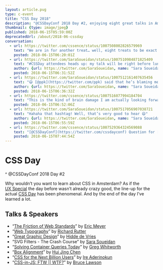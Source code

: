 ```yaml
---
layout: article.pug
type: c-event
title: "CSS Day 2018"
description: "@CSSDayConf 2018 Day #2, enjoying eight great talks in Amsterdam."
thumbnail: {type: image/jpeg}
published: 2018-06-15T05:59:00Z
deprecatedUrl: /about/2018-06-cssday
conversation:
  - url: https://twitter.com/cssence/status/1007508002826579969
    text: "We are in for another treat… well, eight treats to be exact. From [@meyerweb](https://twitter.com/meyerweb) to [@brucel](https://twitter.com/brucel), what’s not to like? #CSSDay"
    posted: 2018-06-15T06:20:01Z
  - url: https://twitter.com/SaraSoueidan/status/1007510984871825409
    text: "#CSSDay attendees heads up: my talk will be right before lunch, so I know your inner fuel will already be getting depleted by then, so plz make sure you grab a quick coffee or so in the short break before my talk because my talk will be fast-paced and very technical."
    author: {url: https://twitter.com/SaraSoueidan, name: "Sara Soueidan"}
    posted: 2018-06-15T06:31:52Z
  - url: https://twitter.com/SaraSoueidan/status/1007512161407635456
    text: "😃 [@ppk](https://twitter.com/ppk) said that he’s blaming me for any brain-damaged attendees after my workshop, so I don’t wanna be blamed for any more today after my talk 🤣<br><br>(Totally joking btw but u know what i mean) #CSSDay"
    author: {url: https://twitter.com/SaraSoueidan, name: "Sara Soueidan"}
    posted: 2018-06-15T06:36:32Z
  - url: https://twitter.com/cssence/status/1007516077994184704
    text: "This is the kind of brain damage I am actually looking forward to. #CSSDay #WhatDidIJustType"
    posted: 2018-06-15T06:52:06Z
  - url: https://twitter.com/SaraSoueidan/status/1007517056907038721
    text: "Hahaha that hashtag! Well, that’s very good to hear 😄"
    author: {url: https://twitter.com/SaraSoueidan, name: "Sara Soueidan"}
    posted: 2018-06-15T06:55:59Z
  - url: https://twitter.com/cssence/status/1007529364324569088
    text: "[@CSSDayConf](https://twitter.com/cssdayconf) Question for [@meyerweb](https://twitter.com/meyerweb): What happened to <code>box-sizing: padding-box</code>?"
    posted: 2018-06-15T07:44:54Z
---
```


# CSS Day
^ @CSSDayConf 2018 Day #2

Why wouldn’t you want to learn about CSS in Amsterdam? As if the [UX&nbsp;Special](/2018/cssday-uxspecial/) the day before wasn’t already crazy good, the line-up for the actual [CSS&nbsp;Day](https://cssday.nl/2018) has been phenomenal. And by the end of the day I’ve learned a lot.

<h2 id="talks">Talks &amp; Speakers</h2>

* “[The Friction of Web Standards](https://noti.st/meyerweb/SZ24Vn/the-friction-of-web-standards)” by [Eric Meyer](https://twitter.com/meyerweb)
* “[Web Typography](https://noti.st/rar/mz1rIY/golden-rules-of-typography-on-the-web)” by [Richard Rutter](https://twitter.com/clagnut)
* “[Great Graphic Design](https://noti.st/hdv/41MnIW/the-web-is-ready-for-great-graphic-design)” by [Hidde de Vries](https://twitter.com/hdv)
* “SVG Filters - The Crash Course” by [Sara Soueidan](https://twitter.com/SaraSoueidan)
* “[Solving Container Queries Today](https://noti.st/gregwhitworth/UDul7E/over-the-moon-for-container-queries)” by [Greg Whitworth](https://twitter.com/gregwhitworth)
* “[Box Alignment](https://www.chenhuijing.com/slides/33-cssday-2018/)” by [Hui Jing Chen](https://twitter.com/hj_chen)
* “[CSS for the Next Billion Users](https://noti.st/ire/c77PcP/css-for-the-next-billion-users)” by [Ire Aderinokun](https://twitter.com/ireaderinokun)
* “[CSS-in-JS: FTW || WTF?](https://noti.st/brucelawson/5O0d81/css-in-js-ftw-wtf)” by [Bruce Lawson](https://twitter.com/brucel)
